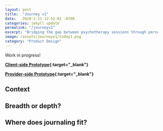 ```yaml
---
layout: post
title:  "Journey v1"
date:   2020-1-21 12:52:01 -0700
categories: jekyll update
permalink: "/journeyv1"
excerpt: "Bridging the gap between psychotherapy sessions through personalized, structured journaling"
image: /assets/journeyv1/today1.png
category: "Product Design"
---
```


Work in progress!

**[Client-side Prototype](https://www.figma.com/file/FT1TJLTnzBh0TGV3i5iv6G/v1?node-id=0%3A1){:target="_blank"}**

**[Provider-side Prototype](https://www.figma.com/file/NUaTPF3WvQXSl8i8PjeVxS/v1){:target="_blank"}**

## Context

## Breadth or depth?

## Where does journaling fit?

